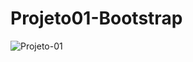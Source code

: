 # Projeto01-Bootstrap
![Projeto-01](https://github.com/EduardafbRibeiro/Projeto01-Bootstrap/assets/144465517/8f8898d3-0443-400b-9dd0-645bd2b6dab7)
